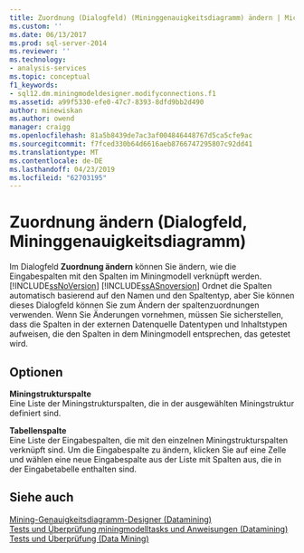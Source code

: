 ```yaml
---
title: Zuordnung (Dialogfeld) (Mininggenauigkeitsdiagramm) ändern | Microsoft-Dokumentation
ms.custom: ''
ms.date: 06/13/2017
ms.prod: sql-server-2014
ms.reviewer: ''
ms.technology:
- analysis-services
ms.topic: conceptual
f1_keywords:
- sql12.dm.miningmodeldesigner.modifyconnections.f1
ms.assetid: a99f5330-efe0-47c7-8393-8dfd9bb2d490
author: minewiskan
ms.author: owend
manager: craigg
ms.openlocfilehash: 81a5b8439de7ac3af004846448767d5ca5cfe9ac
ms.sourcegitcommit: f7fced330b64d6616aeb8766747295807c92dd41
ms.translationtype: MT
ms.contentlocale: de-DE
ms.lasthandoff: 04/23/2019
ms.locfileid: "62703195"
---
```

# <a name="modify-mapping-dialog-box-mining-accuracy-chart"></a>Zuordnung ändern (Dialogfeld, Mininggenauigkeitsdiagramm)
  Im Dialogfeld **Zuordnung ändern** können Sie ändern, wie die Eingabespalten mit den Spalten im Miningmodell verknüpft werden. [!INCLUDE[ssNoVersion](../includes/ssnoversion-md.md)] [!INCLUDE[ssASnoversion](../includes/ssasnoversion-md.md)] Ordnet die Spalten automatisch basierend auf den Namen und den Spaltentyp, aber Sie können dieses Dialogfeld können Sie zum Ändern der spaltenzuordnungen verwenden. Wenn Sie Änderungen vornehmen, müssen Sie sicherstellen, dass die Spalten in der externen Datenquelle Datentypen und Inhaltstypen aufweisen, die den Spalten in dem Miningmodell entsprechen, das getestet wird.  
  
## <a name="options"></a>Optionen  
 **Miningstrukturspalte**  
 Eine Liste der Miningstrukturspalten, die in der ausgewählten Miningstruktur definiert sind.  
  
 **Tabellenspalte**  
 Eine Liste der Eingabespalten, die mit den einzelnen Miningstrukturspalten verknüpft sind. Um die Eingabespalte zu ändern, klicken Sie auf eine Zelle und wählen eine neue Eingabespalte aus der Liste mit Spalten aus, die in der Eingabetabelle enthalten sind.  
  
## <a name="see-also"></a>Siehe auch  
 [Mining-Genauigkeitsdiagramm-Designer &#40;Datamining&#41;](mining-accuracy-chart-designer-data-mining.md)   
 [Tests und Überprüfung miningmodelltasks und Anweisungen &#40;Datamining&#41;](data-mining/testing-and-validation-tasks-and-how-tos-data-mining.md)   
 [Tests und Überprüfung &#40;Data Mining&#41;](data-mining/testing-and-validation-data-mining.md)  
  
  
